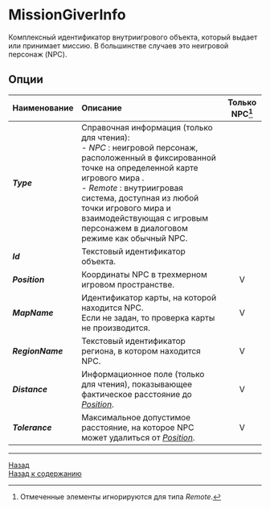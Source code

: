 # **MissionGiverInfo**

Комплексный идентификатор внутриигрового объекта, который выдает или принимает миссию. В большинстве случаев это неигровой персонаж (NPC).

## **Опции**


| **Наименование** | **Описание** | **Только NPC**[^1] |
|:-----------------|:-------------|:------------------:|
|<a name ="ref-Type">***Type***</a> | Справочная информация (только для чтения):<br/>- <a name ="ref-Type-NPC">_NPC_</a> : неигровой персонаж, расположенный в фиксированной точке на определенной карте игрового мира .<br/>- <a name ="ref-Type-Remote">_Remote_</a> : внутриигровая система, доступная из любой точки игрового мира и взаимодействующая с игровым персонажем в диалоговом режиме как обычный NPC.||
|<a name ="ref-Id">***Id***</a> | Текстовый идентификатор объекта.||
|<a name ="ref-Position">***Position***</a> | Координаты NPC в трехмерном игровом пространстве.|V|
|<a name ="ref-MapName">***MapName***</a> | Идентификатор карты, на которой находится NPC.<br/>Если не задан, то проверка карты не производится.|V|
|<a name ="ref-RegionName">***RegionName***</a> | Текстовый идентификатор региона, в котором находится NPC.|V|
|<a name ="ref-Distance">***Distance***</a> | Информационное поле (только для чтения), показывающее фактическое расстояние до [*Position*](#ref-Position).|V|
|<a name ="ref-Tolerance">***Tolerance***</a> | Максимальное допустимое расстояние, на которое NPC может удалиться от [*Position*](#ref-Position).|V|

[^1]: Отмеченные элементы игнорируются для типа _Remote_.

---

<a href="javascript:history.back()">Назад</a>  
[Назад к содержанию](../index.md)